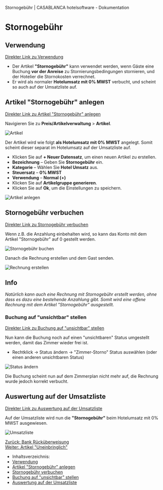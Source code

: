 Stornogebühr | CASABLANCA hotelsoftware - Dokumentation

# Stornogebühr

## Verwendung

[Direkter Link zu Verwendung](https://docs.casablanca.at/desktop/articles/cancellation_fee/#verwendung)

* Der Artikel **"Stornogebühr"** kann verwendet werden, wenn Gäste eine Buchung **vor der Anreise** zu Stornierungsbedingungen stornieren, und der Hotelier die Stornokosten verrechnet.
* Er wird als normaler **Hotelumsatz mit 0% MWST** verbucht, und scheint so auch auf der Umsatzliste auf.

## Artikel "Stornogebühr" anlegen

[Direkter Link zu Artikel "Stornogebühr" anlegen](https://docs.casablanca.at/desktop/articles/cancellation_fee/#artikel-stornogebühr-anlegen)

Navigieren Sie zu **Preis/Artikelverwaltung** > **Artikel**.

![Artikel](https://docs.casablanca.at/assets/images/artikel_oeffnen-379adf420aa81131267706926547ab80.png "Artikel")

Der Artikel wird wie folgt **als Hotelumsatz mit 0% MWST** angelegt. Somit scheint dieser separat im Hotelumsatz auf der Umsatzliste auf.

* Klicken Sie auf **+ Neuer Datensatz**, um einen neuen Artikel zu erstellen.
* **Bezeichnung** – Geben Sie **Stornogebühr** ein.
* **Kategorie** – Wählen Sie **Hotel Umsatz** aus.
* **Steuersatz** – **0% MWST**
* **Verwendung** – **Normal (+)**
* Klicken Sie auf **Artikelgruppe generieren**.
* Klicken Sie auf **Ok**, um die Einstellungen zu speichern.  

![Artikel anlegen](https://docs.casablanca.at/assets/images/insert_job-31254396f07992848d769f47971263ed.png "Artikel anlegen")

## Stornogebühr verbuchen

[Direkter Link zu Stornogebühr verbuchen](https://docs.casablanca.at/desktop/articles/cancellation_fee/#stornogebühr-verbuchen)

Wenn z.B. die Anzahlung einbehalten wird, so kann das Konto mit dem Artikel "Stornogebühr" auf 0 gestellt werden.

![Stornogebühr buchen](https://docs.casablanca.at/assets/images/book_cancellation_fee-49d44c8b5049f81c539e4c4b8e04573f.png "Stornogebühr buchen")

Danach die Rechnung erstellen und dem Gast senden.

![Rechnung erstellen](https://docs.casablanca.at/assets/images/invoice-b2a1f665e6132c525e53fcc1b5942aed.png "Rechnung erstellen")

## Info

*Natürlich kann auch eine Rechnung mit Stornogebühr erstellt werden, ohne dass es dazu eine bestehende Anzahlung gibt. Somit wird eine offene Rechnung mit dem Artikel "Stornogebühr" ausgestellt.*

### Buchung auf "unsichtbar" stellen

[Direkter Link zu Buchung auf "unsichtbar" stellen](https://docs.casablanca.at/desktop/articles/cancellation_fee/#buchung-auf-unsichtbar-stellen)

Nun kann die Buchung noch auf einen "unsichtbaren" Status umgestellt werden, damit das Zimmer wieder frei ist.

* Rechtklick -> Status ändern -> "Zimmer-Storno" Status auswählen (oder einen anderen unsichtbaren Status)

![Status ändern](https://docs.casablanca.at/assets/images/change_state-ed045d5e046a250bb691e13dbecfa7da.png "Status ändern")

Die Buchung scheint nun auf dem Zimmerplan nicht mehr auf, die Rechnung wurde jedoch korrekt verbucht.

## Auswertung auf der Umsatzliste

[Direkter Link zu Auswertung auf der Umsatzliste](https://docs.casablanca.at/desktop/articles/cancellation_fee/#auswertung-auf-der-umsatzliste)

Auf der Umsatzliste wird nun die **"Stornogebühr"** beim Hotelumsatz mit 0% MWST ausgewiesen.

![Umsatzliste](https://docs.casablanca.at/assets/images/sales_list-10f5574514bd5e3fbd287c1c743808a8.png "Umsatzliste")

[Zurück: Bank Rücküberweisung](https://docs.casablanca.at/desktop/articles/payback)  
[Weiter: Artikel "Uneinbringlich"](https://docs.casablanca.at/desktop/articles/irrecoverable)

* Inhaltsverzeichnis:
* [Verwendung](https://docs.casablanca.at/desktop/articles/cancellation_fee/#verwendung)
* [Artikel "Stornogebühr" anlegen](https://docs.casablanca.at/desktop/articles/cancellation_fee/#artikel-stornogebühr-anlegen)
* [Stornogebühr verbuchen](https://docs.casablanca.at/desktop/articles/cancellation_fee/#stornogebühr-verbuchen)
* [Buchung auf "unsichtbar" stellen](https://docs.casablanca.at/desktop/articles/cancellation_fee/#buchung-auf-unsichtbar-stellen)
* [Auswertung auf der Umsatzliste](https://docs.casablanca.at/desktop/articles/cancellation_fee/#auswertung-auf-der-umsatzliste)